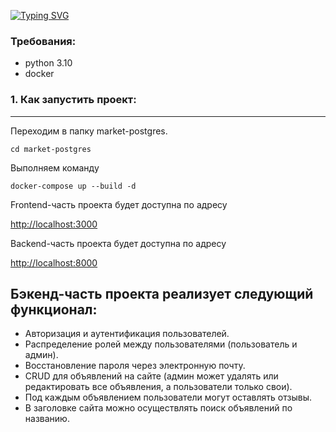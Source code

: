 [![Typing SVG](https://readme-typing-svg.herokuapp.com?color=%2336BCF7&lines=Курсовая+работа+№6)](https://git.io/typing-svg)

### Требования:

- python 3.10
- docker


### 1. Как запустить проект:

---

Переходим в папку market-postgres.

`cd market-postgres`

Выполняем команду

`docker-compose up --build -d`

Frontend-часть проекта будет доступна по адресу

[http://localhost:3000](http://localhost:3000)

Backend-часть проекта будет доступна по адресу

[http://localhost:8000](http://localhost:8000)


Бэкенд-часть проекта реализует следующий функционал:
---

- Авторизация и аутентификация пользователей.
- Распределение ролей между пользователями (пользователь и админ).
- Восстановление пароля через электронную почту.
- CRUD для объявлений на сайте (админ может удалять или редактировать все объявления, а пользователи только свои).
- Под каждым объявлением пользователи могут оставлять отзывы.
- В заголовке сайта можно осуществлять поиск объявлений по названию.






